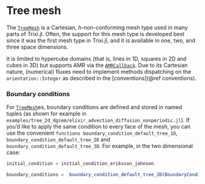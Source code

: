 # Tree mesh

The [`TreeMesh`](@ref) is a Cartesian, $h$-non-conforming mesh type
used in many parts of Trixi.jl. Often, the support for this mesh type is
developed best since it was the first mesh type in Trixi.jl,
and it is available in one, two, and three space dimensions.

It is limited to hypercube domains (that is, lines in 1D, squares in 2D and cubes in 3D) but supports AMR via the [`AMRCallback`](@ref).
Due to its Cartesian nature, (numerical) fluxes need to implement methods
dispatching on the `orientation::Integer` as described in the
[conventions](@ref conventions).


### Boundary conditions
For [`TreeMesh`](@ref)es, boundary conditions are defined and stored in named tuples (as shown  for example in `examples/tree_2d_dgsem/elixir_advection_diffusion_nonperiodic.jl`). If you’d like to apply the same condition to every face of the mesh, you can use the convenient `functions boundary_condition_default_tree_1D`, `boundary_condition_default_tree_2D` and `boundary_condition_default_tree_3D`. For example, in the two dimensional case:

```julia
initial_condition = initial_condition_eriksson_johnson

boundary_conditions =  boundary_condition_default_tree_2D(BoundaryConditionDirichlet(initial_condition))
```